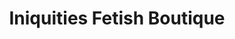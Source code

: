 ---
title: "Iniquities Fetish Boutique"
url: /birmingham/iniquities-fetish-boutique/
shop: erotic
---